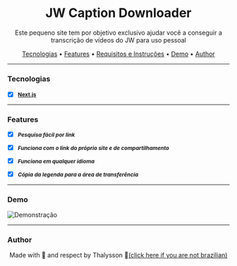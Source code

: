 <h1 align="center"><b>JW Caption Downloader</b></h1>

<p align="center">Este pequeno site tem por objetivo exclusivo ajudar você a conseguir a transcrição de vídeos do JW para uso pessoal</p>

<p align="center">
    <a href="#tecnologias">Tecnologias</a> •
    <a href="#features">Features</a> •
    <a href="#requisitos-e-instruções">Requisitos e Instruções</a> •
    <a href="#demo">Demo</a> •
    <a href="#author">Author</a>
</p>

---

### <b>Tecnologias</b>

- [x] <b style="font-size: 12px"><a href="https://nextjs.org/">Next.js</a></b>
---

### <b>Features</b>

- [X] <b style="font-size: 12px"><i>Pesquisa fácil por link</i></b>

- [X] <b style="font-size: 12px"><i>Funciona com o link do próprio site e de compartilhamento</i></b>
  
- [x] <b style="font-size: 12px"><i>Funciona em qualquer idioma</i></b>

- [x] <b style="font-size: 12px"><i>Cópia da legenda para a área de transferência</i></b>

---
### <b>Demo</b>

<img src="github/demo.gif" alt="Demonstração">

---
### <b>Author</b>

<p align="center"> Made with 🧡 and respect by Thalysson 🥛<a href="https://www.google.com/search?q=milk+in+portuguese&oq=milk+in+portuguese&aqs=chrome..69i57.4303j0j1&sourceid=chrome&ie=UTF-8">(click here if you are not brazilian)</a></p>
